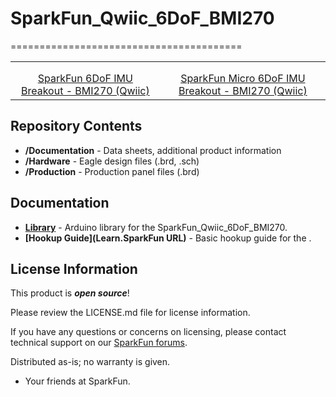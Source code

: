 # SparkFun_Qwiic_6DoF_BMI270
========================================


<table class="table table-hover table-striped table-bordered">
    <tr>
        <th class="text-center"> 
        </th>
        <th class="text-center">
        </th>
    </tr>
    <tr align="center">
        <td><a href="https://www.sparkfun.com/products/22397"><img src="https://cdn.sparkfun.com/assets/parts/2/2/4/2/9/22397_1_1.jpg" alt=""></a></td>
        <td><a href="https://www.sparkfun.com/products/22398"><img src="https://cdn.sparkfun.com/assets/parts/2/2/4/3/0/22398_1_1.jpg" alt=""></a></td>
    </tr>
    <tr align="center">
        <td><a href="https://www.sparkfun.com/products/22397">SparkFun 6DoF IMU Breakout - BMI270 (Qwiic)</a></td>
        <td><a href="https://www.sparkfun.com/products/22398">SparkFun Micro 6DoF IMU Breakout - BMI270 (Qwiic)</a></td>
    </tr>
</table>


Repository Contents
-------------------

* **/Documentation** - Data sheets, additional product information
* **/Hardware** - Eagle design files (.brd, .sch)
* **/Production** - Production panel files (.brd)

Documentation
--------------
* **[Library](https://github.com/sparkfun/SparkFun_BMI270_Arduino_Library)** - Arduino library for the SparkFun_Qwiic_6DoF_BMI270.
* **[Hookup Guide](Learn.SparkFun URL)** - Basic hookup guide for the <PRODUCT NAME>.

License Information
-------------------

This product is _**open source**_! 

Please review the LICENSE.md file for license information. 

If you have any questions or concerns on licensing, please contact technical support on our [SparkFun forums](https://forum.sparkfun.com/viewforum.php?f=152).

Distributed as-is; no warranty is given.

- Your friends at SparkFun.

_<COLLABORATION CREDIT>_
